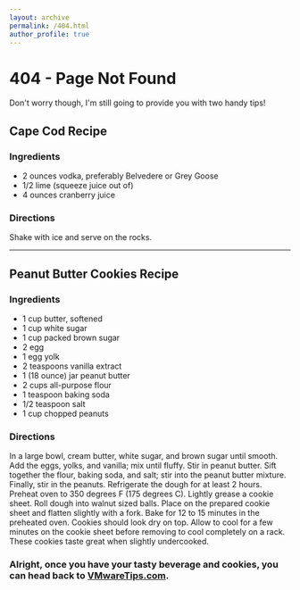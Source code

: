 ```yaml
---
layout: archive
permalink: /404.html
author_profile: true
---
```


# 404 - Page Not Found

Don't worry though, I'm still going to provide you with two handy tips!

## Cape Cod Recipe

### Ingredients
  * 2 ounces vodka, preferably Belvedere or Grey Goose
  * 1/2 lime (squeeze juice out of)
  * 4 ounces cranberry juice

### Directions
Shake with ice and serve on the rocks.

---

## Peanut Butter Cookies Recipe

### Ingredients
  * 1 cup butter, softened
  * 1 cup white sugar
  * 1 cup packed brown sugar
  * 2 egg
  * 1 egg yolk
  * 2 teaspoons vanilla extract
  * 1 (18 ounce) jar peanut butter
  * 2 cups all-purpose flour
  * 1 teaspoon baking soda
  * 1/2 teaspoon salt
  * 1 cup chopped peanuts

### Directions
In a large bowl, cream butter, white sugar, and brown sugar until smooth. Add the eggs, yolks, and vanilla; mix until fluffy. Stir in peanut butter. Sift together the flour, baking soda, and salt; stir into the peanut butter mixture. Finally, stir in the peanuts. Refrigerate the dough for at least 2 hours.
Preheat oven to 350 degrees F (175 degrees C). Lightly grease a cookie sheet.
Roll dough into walnut sized balls. Place on the prepared cookie sheet and flatten slightly with a fork. Bake for 12 to 15 minutes in the preheated oven. Cookies should look dry on top. Allow to cool for a few minutes on the cookie sheet before removing to cool completely on a rack. These cookies taste great when slightly undercooked.

### Alright, once you have your tasty beverage and cookies, you can head back to [VMwareTips.com](/).

